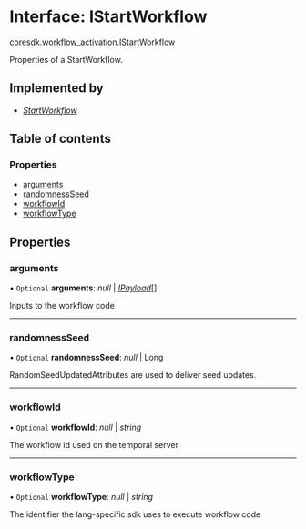 # Interface: IStartWorkflow

[coresdk](../modules/proto.coresdk.md).[workflow_activation](../modules/proto.coresdk.workflow_activation.md).IStartWorkflow

Properties of a StartWorkflow.

## Implemented by

* [*StartWorkflow*](../classes/proto.coresdk.workflow_activation.startworkflow.md)

## Table of contents

### Properties

- [arguments](proto.coresdk.workflow_activation.istartworkflow.md#arguments)
- [randomnessSeed](proto.coresdk.workflow_activation.istartworkflow.md#randomnessseed)
- [workflowId](proto.coresdk.workflow_activation.istartworkflow.md#workflowid)
- [workflowType](proto.coresdk.workflow_activation.istartworkflow.md#workflowtype)

## Properties

### arguments

• `Optional` **arguments**: *null* \| [*IPayload*](proto.coresdk.common.ipayload.md)[]

Inputs to the workflow code

___

### randomnessSeed

• `Optional` **randomnessSeed**: *null* \| Long

RandomSeedUpdatedAttributes are used to deliver seed updates.

___

### workflowId

• `Optional` **workflowId**: *null* \| *string*

The workflow id used on the temporal server

___

### workflowType

• `Optional` **workflowType**: *null* \| *string*

The identifier the lang-specific sdk uses to execute workflow code
